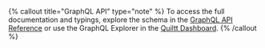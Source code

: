 {% callout title="GraphQL API" type="note" %}
To access the full documentation and typings, explore the schema in the [GraphQL API Reference](/api-reference/graphql) or use the GraphQL Explorer in the [Quiltt Dashboard](https://dashboard.quiltt.dev/).
{% /callout %}
